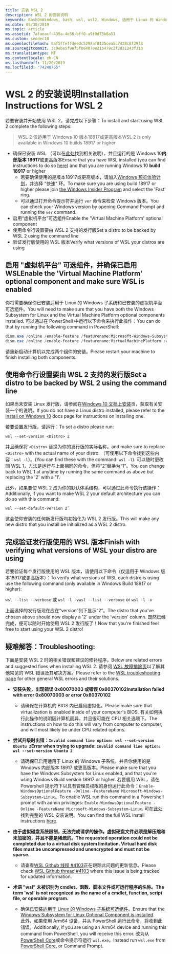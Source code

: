 ```yaml
---
title: 安装 WSL 2
description: WSL 2 的安装说明
keywords: BashOnWindows, bash, wsl, wsl2, Windows, 适用于 Linux 的 Windows 子系统, windowssubsystem, ubuntu, debian, suse, Windows 10, 安装
ms.date: 05/30/2019
ms.topic: article
ms.assetid: 7afaeacf-435a-4e58-bff0-a9f0d75b8a51
ms.custom: seodec18
ms.openlocfilehash: 8af5ffeffdeedc5298af8125cea5c7428c8f29f8
ms.sourcegitcommit: 3c9ebe5f9ef5fb64070e21b479c2f2d31243f310
ms.translationtype: MT
ms.contentlocale: zh-CN
ms.lasthandoff: 11/20/2019
ms.locfileid: "74248765"
---
```

# <a name="installation-instructions-for-wsl-2"></a><span data-ttu-id="0cc39-104">WSL 2 的安装说明</span><span class="sxs-lookup"><span data-stu-id="0cc39-104">Installation Instructions for WSL 2</span></span>

<span data-ttu-id="0cc39-105">若要安装并开始使用 WSL 2，请完成以下步骤：</span><span class="sxs-lookup"><span data-stu-id="0cc39-105">To install and start using WSL 2 complete the following steps:</span></span>

> <span data-ttu-id="0cc39-106">WSL 2 仅适用于 Windows 10 版本18917或更高版本</span><span class="sxs-lookup"><span data-stu-id="0cc39-106">WSL 2 is only available in Windows 10 builds 18917 or higher</span></span>

- <span data-ttu-id="0cc39-107">确保已安装 WSL （可以在[此处](./install-win10.md)找到相关说明），并且运行的是 Windows 10**内部版本 18917**或更高版本</span><span class="sxs-lookup"><span data-stu-id="0cc39-107">Ensure that you have WSL installed (you can find instructions to do so [here](./install-win10.md)) and that you are running Windows 10 **build 18917** or higher</span></span>
   - <span data-ttu-id="0cc39-108">若要确保使用的是版本18917或更高版本，请加入[Windows 预览体验计划](https://insider.windows.com/en-us/)，并选择 "快速" 环。</span><span class="sxs-lookup"><span data-stu-id="0cc39-108">To make sure you are using build 18917 or higher please join [the Windows Insider Program](https://insider.windows.com/en-us/) and select the 'Fast' ring.</span></span> 
   - <span data-ttu-id="0cc39-109">可以通过打开命令提示符并运行 `ver` 命令来检查 Windows 版本。</span><span class="sxs-lookup"><span data-stu-id="0cc39-109">You can check your Windows version by opening Command Prompt and running the `ver` command.</span></span>
- <span data-ttu-id="0cc39-110">启用“虚拟机平台”可选组件</span><span class="sxs-lookup"><span data-stu-id="0cc39-110">Enable the 'Virtual Machine Platform' optional component</span></span>
- <span data-ttu-id="0cc39-111">使用命令行设置要由 WSL 2 支持的发行版</span><span class="sxs-lookup"><span data-stu-id="0cc39-111">Set a distro to be backed by WSL 2 using the command line</span></span>
- <span data-ttu-id="0cc39-112">验证发行版使用的 WSL 版本</span><span class="sxs-lookup"><span data-stu-id="0cc39-112">Verify what versions of WSL your distros are using</span></span>

## <a name="enable-the-virtual-machine-platform-optional-component-and-make-sure-wsl-is-enabled"></a><span data-ttu-id="0cc39-113">启用 "虚拟机平台" 可选组件，并确保已启用 WSL</span><span class="sxs-lookup"><span data-stu-id="0cc39-113">Enable the 'Virtual Machine Platform' optional component and make sure WSL is enabled</span></span>

<span data-ttu-id="0cc39-114">你将需要确保你已安装适用于 Linux 的 Windows 子系统和已安装的虚拟机平台可选组件。</span><span class="sxs-lookup"><span data-stu-id="0cc39-114">You will need to make sure that you have both the Windows Subsystem for Linux and the Virtual Machine Platform optional components installed.</span></span> <span data-ttu-id="0cc39-115">可以通过在 PowerShell 中运行以下命令来执行此操作：</span><span class="sxs-lookup"><span data-stu-id="0cc39-115">You can do that by running the following command in PowerShell:</span></span> 

```powershell
dism.exe /online /enable-feature /featurename:Microsoft-Windows-Subsystem-Linux /all /norestart
dism.exe /online /enable-feature /featurename:VirtualMachinePlatform /all /norestart
```

<span data-ttu-id="0cc39-116">请重新启动计算机以完成两个组件的安装。</span><span class="sxs-lookup"><span data-stu-id="0cc39-116">Please restart your machine to finish installing both components.</span></span>


## <a name="set-a-distro-to-be-backed-by-wsl-2-using-the-command-line"></a><span data-ttu-id="0cc39-117">使用命令行设置要由 WSL 2 支持的发行版</span><span class="sxs-lookup"><span data-stu-id="0cc39-117">Set a distro to be backed by WSL 2 using the command line</span></span>

<span data-ttu-id="0cc39-118">如果尚未安装 Linux 发行版，请参阅在[Windows 10 文档上安装](./install-win10.md#install-your-linux-distribution-of-choice)页，获取有关安装一个的说明。</span><span class="sxs-lookup"><span data-stu-id="0cc39-118">If you do not have a Linux distro installed, please refer to the [Install on Windows 10](./install-win10.md#install-your-linux-distribution-of-choice) docs page for instructions on installing one.</span></span> 

<span data-ttu-id="0cc39-119">若要设置发行版，请运行：</span><span class="sxs-lookup"><span data-stu-id="0cc39-119">To set a distro please run:</span></span> 

```
wsl --set-version <Distro> 2
```

<span data-ttu-id="0cc39-120">并且确保将 `<Distro>` 替换为你的发行版的实际名称。</span><span class="sxs-lookup"><span data-stu-id="0cc39-120">and make sure to replace `<Distro>` with the actual name of your distro.</span></span> <span data-ttu-id="0cc39-121">（可使用以下命令找到这些内容：`wsl -l`）。</span><span class="sxs-lookup"><span data-stu-id="0cc39-121">(You can find these with the command: `wsl -l`).</span></span> <span data-ttu-id="0cc39-122">可以随时更改回 WSL 1，方法是运行与上面相同的命令，但将“2”替换为“1”。</span><span class="sxs-lookup"><span data-stu-id="0cc39-122">You can change back to WSL 1 at anytime by running the same command as above but replacing the '2' with a '1'.</span></span>

<span data-ttu-id="0cc39-123">此外，如果要使 WSL 2 成为你的默认体系结构，可以通过此命令执行该操作：</span><span class="sxs-lookup"><span data-stu-id="0cc39-123">Additionally, if you want to make WSL 2 your default architecture you can do so with this command:</span></span>

```
wsl --set-default-version 2`
```

<span data-ttu-id="0cc39-124">这会使你安装的任何新发行版均初始化为 WSL 2 发行版。</span><span class="sxs-lookup"><span data-stu-id="0cc39-124">This will make any new distro that you install be initialized as a WSL 2 distro.</span></span>

## <a name="finish-with-verifying-what-versions-of-wsl-your-distro-are-using"></a><span data-ttu-id="0cc39-125">完成验证发行版使用的 WSL 版本</span><span class="sxs-lookup"><span data-stu-id="0cc39-125">Finish with verifying what versions of WSL your distro are using</span></span>

<span data-ttu-id="0cc39-126">若要验证每个发行版使用的 WSL 版本，请使用以下命令（仅适用于 Windows 版本18917或更高版本）：</span><span class="sxs-lookup"><span data-stu-id="0cc39-126">To verify what versions of WSL each distro is using use the following command (only available in Windows Build 18917 or higher):</span></span>

<span data-ttu-id="0cc39-127">`wsl --list --verbose` 或 `wsl -l -v`</span><span class="sxs-lookup"><span data-stu-id="0cc39-127">`wsl --list --verbose` or `wsl -l -v`</span></span>

<span data-ttu-id="0cc39-128">上面选择的发行版现在应在“version”列下显示“2”。</span><span class="sxs-lookup"><span data-stu-id="0cc39-128">The distro that you've chosen above should now display a '2' under the 'version' column.</span></span> <span data-ttu-id="0cc39-129">既然已经完成，便可以随时开始使用 WSL 2 发行版了！</span><span class="sxs-lookup"><span data-stu-id="0cc39-129">Now that you're finished feel free to start using your WSL 2 distro!</span></span> 

## <a name="troubleshooting"></a><span data-ttu-id="0cc39-130">疑难解答：</span><span class="sxs-lookup"><span data-stu-id="0cc39-130">Troubleshooting:</span></span> 

<span data-ttu-id="0cc39-131">下面是安装 WSL 2 时的相关错误和建议的修补程序。</span><span class="sxs-lookup"><span data-stu-id="0cc39-131">Below are related errors and suggested fixes when installing WSL 2.</span></span> <span data-ttu-id="0cc39-132">请参阅 [WSL 故障排除页](troubleshooting.md)以了解其他常见的 WSL 错误及其解决方案。</span><span class="sxs-lookup"><span data-stu-id="0cc39-132">Please refer to the [WSL troubleshooting page](troubleshooting.md) for other general WSL errors and their solutions.</span></span>

* <span data-ttu-id="0cc39-133">**安装失败，出现错误 0x80070003 或错误 0x80370102**</span><span class="sxs-lookup"><span data-stu-id="0cc39-133">**Installation failed with error 0x80070003 or error 0x80370102**</span></span>
    * <span data-ttu-id="0cc39-134">请确保在计算机的 BIOS 内已启用虚拟化。</span><span class="sxs-lookup"><span data-stu-id="0cc39-134">Please make sure that virtualization is enabled inside of your computer's BIOS.</span></span> <span data-ttu-id="0cc39-135">有关如何执行此操作的说明因计算机而异，并且很可能在 CPU 相关选项下。</span><span class="sxs-lookup"><span data-stu-id="0cc39-135">The instructions on how to do this will vary from computer to computer, and will most likely be under CPU related options.</span></span>
   
* <span data-ttu-id="0cc39-136">**尝试升级时出错：`Invalid command line option: wsl --set-version Ubuntu 2`**</span><span class="sxs-lookup"><span data-stu-id="0cc39-136">**Error when trying to upgrade: `Invalid command line option: wsl --set-version Ubuntu 2`**</span></span>
    * <span data-ttu-id="0cc39-137">请确保已启用适用于 Linux 的 Windows 子系统，并且你使用的是 Windows 内部版本 18917 或更高版本。</span><span class="sxs-lookup"><span data-stu-id="0cc39-137">Please make sure that you have the Windows Subsystem for Linux enabled, and that you're using Windows Build version 18917 or higher.</span></span> <span data-ttu-id="0cc39-138">若要启用 WSL，请在 Powershell 提示符下以具有管理员权限的身份运行此命令：`Enable-WindowsOptionalFeature -Online -FeatureName Microsoft-Windows-Subsystem-Linux`。</span><span class="sxs-lookup"><span data-stu-id="0cc39-138">To enable WSL run this command in a Powershell prompt with admin privileges: `Enable-WindowsOptionalFeature -Online -FeatureName Microsoft-Windows-Subsystem-Linux`.</span></span> <span data-ttu-id="0cc39-139">可在[此处](./install-win10.md)找到完整的 WSL 安装说明。</span><span class="sxs-lookup"><span data-stu-id="0cc39-139">You can find the full WSL install instructions [here](./install-win10.md).</span></span>

* <span data-ttu-id="0cc39-140">**由于虚拟磁盘系统限制，无法完成请求的操作。虚拟硬盘文件必须是解压缩和未加密的，并且不能是稀疏的。**</span><span class="sxs-lookup"><span data-stu-id="0cc39-140">**The requested operation could not be completed due to a virtual disk system limitation. Virtual hard disk files must be uncompressed and unencrypted and must not be sparse.**</span></span>
    * <span data-ttu-id="0cc39-141">请查看[WSL Github 线程 #4103](https://github.com/microsoft/WSL/issues/4103)正在跟踪此问题的更新信息。</span><span class="sxs-lookup"><span data-stu-id="0cc39-141">Please check [WSL Github thread #4103](https://github.com/microsoft/WSL/issues/4103) where this issue is being tracked for updated information.</span></span>

* <span data-ttu-id="0cc39-142">**术语 "wsl" 未被识别为 cmdlet、函数、脚本文件或可运行程序的名称。**</span><span class="sxs-lookup"><span data-stu-id="0cc39-142">**The term 'wsl' is not recognized as the name of a cmdlet, function, script file, or operable program.**</span></span> 
    * <span data-ttu-id="0cc39-143">确保[已安装适用于 Linux 的 Windows 子系统可选组件](./wsl2-install.md#enable-the-virtual-machine-platform-optional-component-and-make-sure-wsl-is-enabled)。</span><span class="sxs-lookup"><span data-stu-id="0cc39-143">Ensure that the [Windows Subsystem for Linux Optional Component is installed](./wsl2-install.md#enable-the-virtual-machine-platform-optional-component-and-make-sure-wsl-is-enabled).</span></span><br> <span data-ttu-id="0cc39-144">此外，如果使用 Arm64 设备，并从 PowerShell 运行此命令，将收到此错误。</span><span class="sxs-lookup"><span data-stu-id="0cc39-144">Additionally, if you are using an Arm64 device and running this command from PowerShell, you will receive this error.</span></span> <span data-ttu-id="0cc39-145">改为从[PowerShell Core](https://docs.microsoft.com/en-us/powershell/scripting/install/installing-powershell-core-on-windows?view=powershell-6)或命令提示符运行 `wsl.exe`。</span><span class="sxs-lookup"><span data-stu-id="0cc39-145">Instead run `wsl.exe` from [PowerShell Core](https://docs.microsoft.com/en-us/powershell/scripting/install/installing-powershell-core-on-windows?view=powershell-6), or Command Prompt.</span></span> 